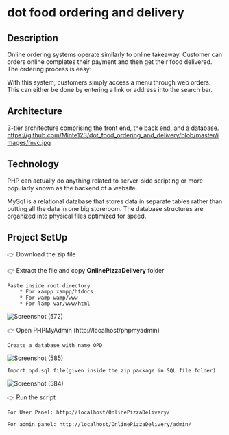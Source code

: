 # dot food ordering and delivery

## Description
Online ordering systems operate similarly to online takeaway.  Customer can orders online completes their payment and  then get their food delivered. The ordering process is easy:

With this system, customers simply access a menu through web orders. This can either be done by entering a link or address into the search bar.

## Architecture
3-tier architecture comprising  the front end, the back end, and a database.
https://github.com/Minte123/dot_food_ordering_and_delivery/blob/master/images/mvc.jpg

## Technology

PHP  can actually do anything related to server-side scripting or more popularly known as the backend of a website.

MySql  is a relational database that stores data in separate tables rather than putting all the data in one big storeroom. The database structures are organized into physical files optimized for speed.


## Project SetUp

👉 Download the zip file

👉 Extract the file and copy **OnlinePizzaDelivery** folder

    Paste inside root directory
        * For xampp xampp/htdocs 
        * For wamp wamp/www
        * For lamp var/www/html

![Screenshot (572)](https://user-images.githubusercontent.com/67963288/114294472-858be880-9abc-11eb-854d-4f571781b2b4.png)

👉 Open PHPMyAdmin (http://localhost/phpmyadmin)

    Create a database with name OPD
    
   ![Screenshot (585)](https://user-images.githubusercontent.com/67963288/112973637-33b79a00-916f-11eb-817b-316a6cf3dc0a.png)
    
    Import opd.sql file(given inside the zip package in SQL file folder)
   
   ![Screenshot (584)](https://user-images.githubusercontent.com/67963288/112973764-48942d80-916f-11eb-90bd-b8cc148539aa.png)

👉 Run the script 

    For User Panel: http://localhost/OnlinePizzaDelivery/
    
    For admin panel: http://localhost/OnlinePizzaDelivery/admin/
    
